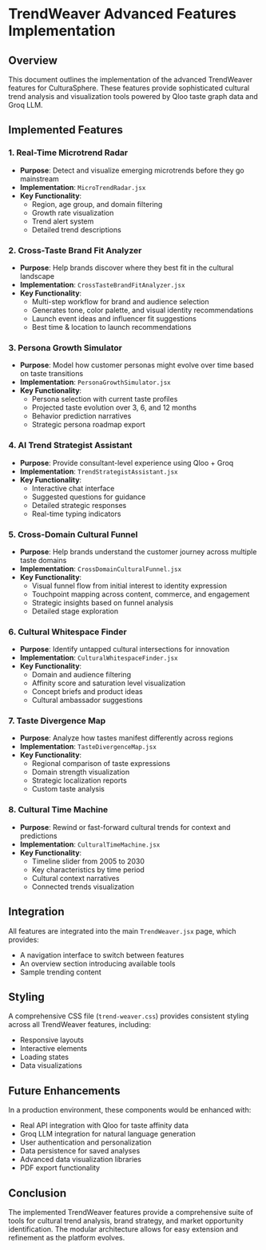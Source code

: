 # TrendWeaver Advanced Features Implementation

## Overview

This document outlines the implementation of the advanced TrendWeaver features for CulturaSphere. These features provide sophisticated cultural trend analysis and visualization tools powered by Qloo taste graph data and Groq LLM.

## Implemented Features

### 1. Real-Time Microtrend Radar
- **Purpose**: Detect and visualize emerging microtrends before they go mainstream
- **Implementation**: `MicroTrendRadar.jsx`
- **Key Functionality**:
  - Region, age group, and domain filtering
  - Growth rate visualization
  - Trend alert system
  - Detailed trend descriptions

### 2. Cross-Taste Brand Fit Analyzer
- **Purpose**: Help brands discover where they best fit in the cultural landscape
- **Implementation**: `CrossTasteBrandFitAnalyzer.jsx`
- **Key Functionality**:
  - Multi-step workflow for brand and audience selection
  - Generates tone, color palette, and visual identity recommendations
  - Launch event ideas and influencer fit suggestions
  - Best time & location to launch recommendations

### 3. Persona Growth Simulator
- **Purpose**: Model how customer personas might evolve over time based on taste transitions
- **Implementation**: `PersonaGrowthSimulator.jsx`
- **Key Functionality**:
  - Persona selection with current taste profiles
  - Projected taste evolution over 3, 6, and 12 months
  - Behavior prediction narratives
  - Strategic persona roadmap export

### 4. AI Trend Strategist Assistant
- **Purpose**: Provide consultant-level experience using Qloo + Groq
- **Implementation**: `TrendStrategistAssistant.jsx`
- **Key Functionality**:
  - Interactive chat interface
  - Suggested questions for guidance
  - Detailed strategic responses
  - Real-time typing indicators

### 5. Cross-Domain Cultural Funnel
- **Purpose**: Help brands understand the customer journey across multiple taste domains
- **Implementation**: `CrossDomainCulturalFunnel.jsx`
- **Key Functionality**:
  - Visual funnel flow from initial interest to identity expression
  - Touchpoint mapping across content, commerce, and engagement
  - Strategic insights based on funnel analysis
  - Detailed stage exploration

### 6. Cultural Whitespace Finder
- **Purpose**: Identify untapped cultural intersections for innovation
- **Implementation**: `CulturalWhitespaceFinder.jsx`
- **Key Functionality**:
  - Domain and audience filtering
  - Affinity score and saturation level visualization
  - Concept briefs and product ideas
  - Cultural ambassador suggestions

### 7. Taste Divergence Map
- **Purpose**: Analyze how tastes manifest differently across regions
- **Implementation**: `TasteDivergenceMap.jsx`
- **Key Functionality**:
  - Regional comparison of taste expressions
  - Domain strength visualization
  - Strategic localization reports
  - Custom taste analysis

### 8. Cultural Time Machine
- **Purpose**: Rewind or fast-forward cultural trends for context and predictions
- **Implementation**: `CulturalTimeMachine.jsx`
- **Key Functionality**:
  - Timeline slider from 2005 to 2030
  - Key characteristics by time period
  - Cultural context narratives
  - Connected trends visualization

## Integration

All features are integrated into the main `TrendWeaver.jsx` page, which provides:
- A navigation interface to switch between features
- An overview section introducing available tools
- Sample trending content

## Styling

A comprehensive CSS file (`trend-weaver.css`) provides consistent styling across all TrendWeaver features, including:
- Responsive layouts
- Interactive elements
- Loading states
- Data visualizations

## Future Enhancements

In a production environment, these components would be enhanced with:
- Real API integration with Qloo for taste affinity data
- Groq LLM integration for natural language generation
- User authentication and personalization
- Data persistence for saved analyses
- Advanced data visualization libraries
- PDF export functionality

## Conclusion

The implemented TrendWeaver features provide a comprehensive suite of tools for cultural trend analysis, brand strategy, and market opportunity identification. The modular architecture allows for easy extension and refinement as the platform evolves.
